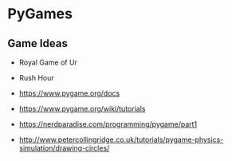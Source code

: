 # PyGames

## Game Ideas
* Royal Game of Ur
* Rush Hour

* https://www.pygame.org/docs
* https://www.pygame.org/wiki/tutorials
* https://nerdparadise.com/programming/pygame/part1
* http://www.petercollingridge.co.uk/tutorials/pygame-physics-simulation/drawing-circles/
